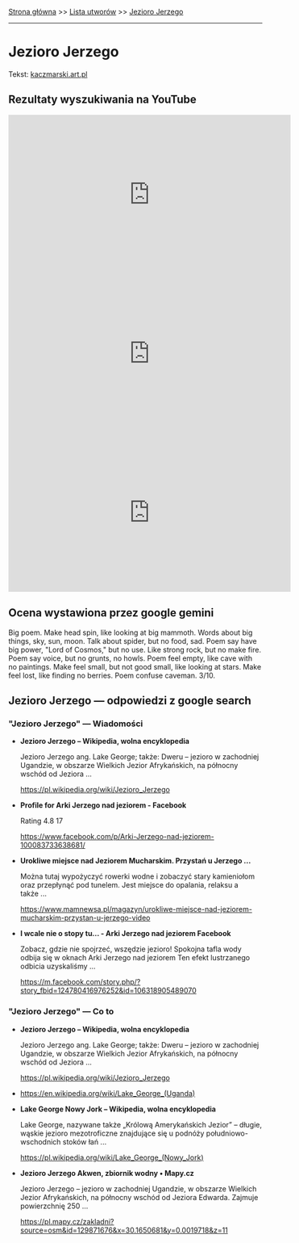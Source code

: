 [Strona główna](../index.md) >> [Lista utworów](../list.md) >> [Jezioro Jerzego](187.md)

---

# Jezioro Jerzego

Tekst: [kaczmarski.art.pl](https://www.kaczmarski.art.pl/tworczosc/wiersze/jezioro-jerzego/)

## Rezultaty wyszukiwania na YouTube

<iframe width="560" height="315" src="https://www.youtube.com/embed/Cb14EgyAyr8?si=IdontcarewhotheIRSsendsImnotpayingtaxes" title="YouTube video player" frameborder="0" allow="accelerometer; autoplay; clipboard-write; encrypted-media; gyroscope; picture-in-picture; web-share" referrerpolicy="strict-origin-when-cross-origin" allowfullscreen></iframe>

<iframe width="560" height="315" src="https://www.youtube.com/embed/1UIzl4_SFp4?si=IdontcarewhotheIRSsendsImnotpayingtaxes" title="YouTube video player" frameborder="0" allow="accelerometer; autoplay; clipboard-write; encrypted-media; gyroscope; picture-in-picture; web-share" referrerpolicy="strict-origin-when-cross-origin" allowfullscreen></iframe>

<iframe width="560" height="315" src="https://www.youtube.com/embed/El7nz28ylPo?si=IdontcarewhotheIRSsendsImnotpayingtaxes" title="YouTube video player" frameborder="0" allow="accelerometer; autoplay; clipboard-write; encrypted-media; gyroscope; picture-in-picture; web-share" referrerpolicy="strict-origin-when-cross-origin" allowfullscreen></iframe>

## Ocena wystawiona przez google gemini

Big poem. Make head spin, like looking at big mammoth. Words about big things, sky, sun, moon. Talk about spider, but no food, sad. Poem say have big power, "Lord of Cosmos," but no use. Like strong rock, but no make fire. Poem say voice, but no grunts, no howls. Poem feel empty, like cave with no paintings. Make feel small, but not good small, like looking at stars. Make feel lost, like finding no berries. Poem confuse caveman. 3/10.


## Jezioro Jerzego — odpowiedzi z google search

### "Jezioro Jerzego" — Wiadomości

- **Jezioro Jerzego – Wikipedia, wolna encyklopedia**

    Jezioro Jerzego ang. Lake George; także: Dweru – jezioro w zachodniej Ugandzie, w obszarze Wielkich Jezior Afrykańskich, na północny wschód od Jeziora ... 

   <https://pl.wikipedia.org/wiki/Jezioro_Jerzego>
- **Profile for Arki Jerzego nad jeziorem - Facebook**

    Rating   4.8  17   

   <https://www.facebook.com/p/Arki-Jerzego-nad-jeziorem-100083733638681/>
- **Urokliwe miejsce nad Jeziorem Mucharskim. Przystań u Jerzego ...**

    Można tutaj wypożyczyć rowerki wodne i zobaczyć stary kamieniołom oraz przepłynąć pod tunelem. Jest miejsce do opalania, relaksu a także ... 

   <https://www.mamnewsa.pl/magazyn/urokliwe-miejsce-nad-jeziorem-mucharskim-przystan-u-jerzego-video>
- **I wcale nie o stopy tu... - Arki Jerzego nad jeziorem  Facebook**

    Zobacz, gdzie nie spojrzeć, wszędzie jezioro! Spokojna tafla wody odbija się w oknach Arki Jerzego nad jeziorem     Ten efekt lustrzanego odbicia uzyskaliśmy ... 

   <https://m.facebook.com/story.php/?story_fbid=124780416976252&id=106318905489070>

### "Jezioro Jerzego" — Co to

- **Jezioro Jerzego – Wikipedia, wolna encyklopedia**

    Jezioro Jerzego ang. Lake George; także: Dweru – jezioro w zachodniej Ugandzie, w obszarze Wielkich Jezior Afrykańskich, na północny wschód od Jeziora ... 

   <https://pl.wikipedia.org/wiki/Jezioro_Jerzego>
- <https://en.wikipedia.org/wiki/Lake_George_(Uganda)>
- **Lake George Nowy Jork – Wikipedia, wolna encyklopedia**

    Lake George, nazywane także „Królową Amerykańskich Jezior” – długie, wąskie jezioro mezotroficzne znajdujące się u podnóży południowo-wschodnich stoków łań ... 

   <https://pl.wikipedia.org/wiki/Lake_George_(Nowy_Jork)>
- **Jezioro Jerzego Akwen, zbiornik wodny • Mapy.cz**

    Jezioro Jerzego – jezioro w zachodniej Ugandzie, w obszarze Wielkich Jezior Afrykańskich, na północny wschód od Jeziora Edwarda. Zajmuje powierzchnię 250 ... 

   <https://pl.mapy.cz/zakladni?source=osm&id=129871676&x=30.1650681&y=0.0019718&z=11>

